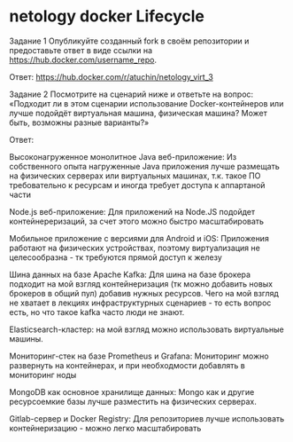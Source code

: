 # netology docker Lifecycle

Задание 1 Опубликуйте созданный fork в своём репозитории и предоставьте ответ в виде ссылки на https://hub.docker.com/username_repo.

Ответ: https://hub.docker.com/r/atuchin/netology_virt_3

Задание 2
Посмотрите на сценарий ниже и ответьте на вопрос: «Подходит ли в этом сценарии использование Docker-контейнеров или лучше подойдёт виртуальная машина, физическая машина? Может быть, возможны разные варианты?»

Ответ:

Высоконагруженное монолитное Java веб-приложение:
Из собственного опыта нагруженные Java приложения лучше размещать на физических серверах или виртуальных машинах, т.к. такое ПО требовательно к ресурсам и иногда требует доступа к аппартаной части

Node.js веб-приложение:
Для приложений на Node.JS подойдет контейнереризаций, за счет этого можно быстро масштабировать

Мобильное приложение с версиями для Android и iOS:
Приложения работают на физических устройствах, поэтому виртуализация не целесообразна - тк требуются прямой доступ к железу

Шина данных на базе Apache Kafka:
Для шина на базе брокера подходит на мой взгляд контейнеризация (тк можно добавить новых брокеров в общий пул)  добавив нужных ресурсов. Чего на мой взгляд не хватает в лекциях инфраструктурных сценариев - то есть вопрос есть, но что такое kafka часто люди не знают.

Elasticsearch-кластер:
на мой взгляд можно использовать виртуальные машины.

Мониторинг-стек на базе Prometheus и Grafana:
Мониторинг можно развернуть на контейнерах, и при необходмости добавлять в мониторинг ноды

MongoDB как основное хранилище данных:
Mongo как и другие ресурсоемкие базы лучше разместить на физических серверах.

Gitlab-сервер и Docker Registry:
Для репозиториев лучше использовать контейнеризацию - можно легко масштабировать



